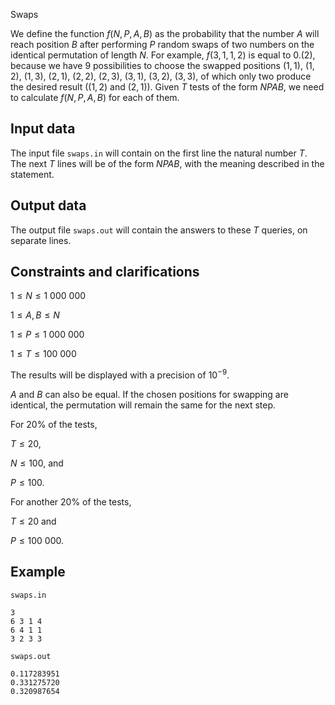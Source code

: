 Swaps

We define the function $f(N, P, A, B)$ as the probability that the number $A$ will reach position $B$ after performing $P$ random swaps of two numbers on the identical permutation of length $N$. For example, $f(3, 1, 1, 2)$ is equal to $0.(2)$, because we have 9 possibilities to choose the swapped positions $(1, 1)$, $(1, 2)$, $(1, 3)$, $(2, 1)$, $(2, 2)$, $(2, 3)$, $(3, 1)$, $(3, 2)$, $(3, 3)$, of which only two produce the desired result ($(1, 2)$ and $(2, 1)$). Given $T$ tests of the form $N P A B$, we need to calculate $f(N, P, A, B)$ for each of them.

## Input data

The input file `swaps.in` will contain on the first line the natural number $T$. The next $T$ lines will be of the form $N P A B$, with the meaning described in the statement.

## Output data

The output file `swaps.out` will contain the answers to these $T$ queries, on separate lines.

## Constraints and clarifications

$1 \leq N \leq 1\ 000\ 000$

$1 \leq A, B \leq N$

$1 \leq P \leq 1\ 000\ 000$

$1 \leq T \leq 100\ 000$

The results will be displayed with a precision of $10^{-9}$.

$A$ and $B$ can also be equal. If the chosen positions for swapping are identical, the permutation will remain the same for the next step.

For 20% of the tests,

$T \leq 20$,

$N \leq 100$, and

$P \leq 100$.

For another 20% of the tests,

$T \leq 20$ and

$P \leq 100\ 000$.

## Example

`swaps.in`

```
3
6 3 1 4
6 4 1 1
3 2 3 3
```

`swaps.out`

```
0.117283951
0.331275720
0.320987654
```